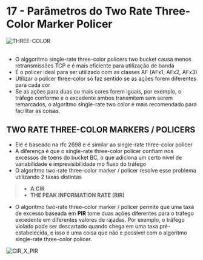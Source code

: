 # 17 - Parâmetros do Two Rate Three-Color Marker  Policer

![THREE-COLOR](Imagens/Single_rate_three_colors._marker.png) <br></br>

- O alggorítmo single-rate three-color policers two bucket causa menos retransmissões TCP e é mais eficiente para utilização de banda
- É o policer ideal para ser utilizado com as classes AF (AFx1, AFx2, AFx3)
- Utilizar o policer three-color só faz sentido se as ações forem diferentes para cada cor
- Se as ações para duas ou mais cores forem iguais, por exemplo, o tráfego conforme e o excedente ambos transmitem sem serem remarcados, o algorítmo single-rate two color é mais recomendado para facilitar as coisas.

## TWO RATE THREE-COLOR MARKERS / POLICERS

- Ele é baseado na rfc 2698 e é similar ao single-rate three-color policer
- A diferença é que o single-rate three-color policer confiam nos excessos de toens do bucket BC, o que adiciona um certo nível de variabilidade e imprevisibilidade mo fluxo do tráfego
- O algorítmo two-rate three-color marker / policer resolve esse problema utilizando 2 taxas distintas
> - **A CIR**
> - **THE PEAK INFORMATION RATE (RIR)**
- O algorítmo two-rate three-color marker / policer permite que uma taxa de excesso baseada em **PIR** tome duas ações diferentes para o tráfego excedente em diferentes valores de rajadas. Por exemplo, o tráfego violado pode ser descartado quando chega em uma taxa pré-estabelecida, e isso é uma coisa que não e possível com o algorítmo single-rate three-color policer.

![CIR_X_PIR](Imagens/CIR_PIR.png)

